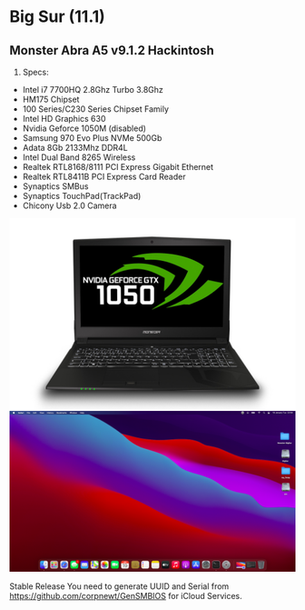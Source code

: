 # Big Sur (11.1)

## Monster Abra A5 v9.1.2 Hackintosh

1. Specs:

* Intel i7 7700HQ 2.8Ghz Turbo 3.8Ghz
* HM175 Chipset
* 100 Series/C230 Series Chipset Family
* Intel HD Graphics 630
* Nvidia Geforce 1050M (disabled)
* Samsung 970 Evo Plus NVMe 500Gb
* Adata 8Gb 2133Mhz DDR4L
* Intel Dual Band 8265 Wireless
* Realtek RTL8168/8111 PCI Express Gigabit Ethernet
* Realtek RTL8411B PCI Express Card Reader
* Synaptics SMBus
* Synaptics TouchPad(TrackPad)
* Chicony Usb 2.0 Camera

![Monster](./Abra-A5-v9.jpg)
![BigSur](./BigSur.png)

Stable Release
You need to generate UUID and Serial from https://github.com/corpnewt/GenSMBIOS for iCloud Services.
